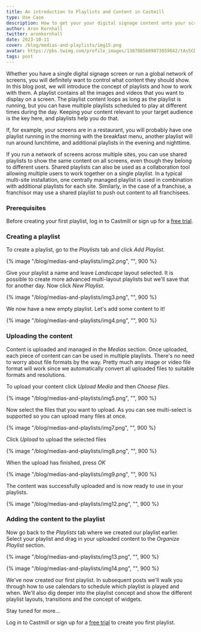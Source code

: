 ```yaml
---
title: An introduction to Playlists and Content in Castmill
type: Use Case
description: How to get your your digital signage content onto your screens using playlists.
author: Aron Kornhall
twitter: aronkornhall
date: 2023-10-11
cover: /blog/medias-and-playlists/img15.png
avatar: https://pbs.twimg.com/profile_images/1387865689873059842/tAs5CDQ0_400x400.jpg
tags: post
---
```


Whether you have a single digital signage screen or run a global network of screens, you will definitely want to control what content they should show. In this blog post, we will introduce the concept of playlists and how to work with them. A playlist contains all the images and videos that you want to display on a screen. The playlist content loops as long as the playlist is running, but you can have multiple playlists scheduled to play at different times during the day. Keeping your content relevant to your target audience is the key here, and playlists help you do that.

If, for example, your screens are in a restaurant, you will probably have one playlist running in the morning with the breakfast menu, another playlist will run around lunchtime, and additional playlists in the evening and nighttime.

If you run a network of screens across multiple sites, you can use shared playlists to show the same content on all screens, even though they belong to different users. Shared playlists can also be used as a collaboration tool allowing multiple users to work together on a single playlist. In a typical multi-site installation, one centrally managed playlist is used in combination with  additional playlists for each site. Similarly, in the case of a franchise, a franchisor may use a shared playlist to push out content to all franchisees.

### Prerequisites

Before creating your first playlist, log in to Castmill or sign up for a [free trial](https://app.castmill.com).

### Creating a playlist

To create a playlist, go to the *Playlists* tab and click *Add Playlist*.

{% image "/blog/medias-and-playlists/img2.png", "", 900 %}

Give your playlist a name and leave *Landscape* layout selected. It is possible to
create more advanced multi-layout playlists but we'll save that for another day.
Now click *New Playlist*.

{% image "/blog/medias-and-playlists/img3.png", "", 900 %}

We now have a new empty playlist. Let's add some content to it!

{% image "/blog/medias-and-playlists/img4.png", "", 900 %}

### Uploading the content

Content is uploaded and managed in the *Medias* section. Once uploaded, each piece
of content can can be used in multiple playlists. There's no need to worry about
file formats by the way. Pretty much any image or video file format will work since we automatically convert all uploaded files to suitable formats and resolutions.

To upload your content click *Upload Media* and then *Choose files*.

{% image "/blog/medias-and-playlists/img5.png", "", 900 %}

Now select the files that you want to upload. As you can see multi-select is supported
so you can upload many files at once.

{% image "/blog/medias-and-playlists/img7.png", "", 900 %}

Click *Upload* to upload the selected files

{% image "/blog/medias-and-playlists/img8.png", "", 900 %}

When the upload has finished, press *OK*

{% image "/blog/medias-and-playlists/img9.png", "", 900 %}

The content was successfully uploaded and is now ready to use in your playlists.

{% image "/blog/medias-and-playlists/img12.png", "", 900 %}

### Adding the content to the playlist

Now go back to the *Playlists* tab where we created our playlist earlier. Select your playlist and drag in your uploaded
content to the *Organize Playlist* section.

{% image "/blog/medias-and-playlists/img13.png", "", 900 %}

{% image "/blog/medias-and-playlists/img14.png", "", 900 %}

We've now created our first playlist. In subsequent posts we'll walk you through how to use calendars to schedule which playlist is played and when. We'll also dig deeper into the playlist concept and show the different playlist layouts, transitions and the concept of widgets.

Stay tuned for more...


Log in to Castmill or sign up for a [free trial](https://app.castmill.com) to create you first playlist.

